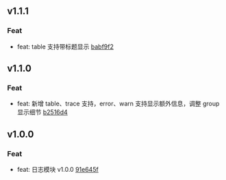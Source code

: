 ## v1.1.1

### Feat
- feat: table 支持带标题显示 [babf9f2](https://github.com/x-dirve/logger/commit/babf9f2b6ee05435503b24db11b9e479f3cca1c5)

## v1.1.0

### Feat
- feat: 新增 table、trace 支持，error、warn 支持显示额外信息，调整 group 显示细节 [b2516d4](https://github.com/x-dirve/logger/commit/b2516d460c3455870386edd90fee83af4021e8b1)

## v1.0.0

### Feat
- feat: 日志模块 v1.0.0 [91e645f](https://github.com/x-dirve/logger/commit/91e645ff0a0dbb86741083ffdbb56291a772688a)


